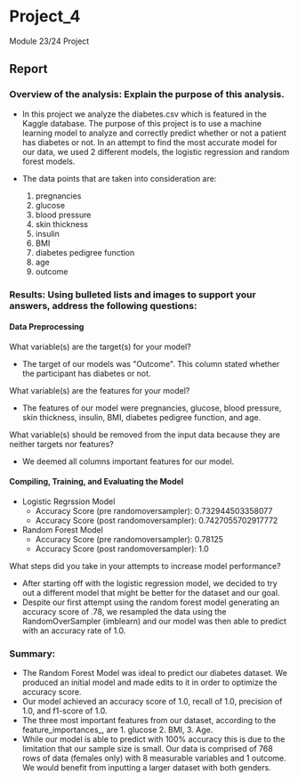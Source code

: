 # Project_4
Module 23/24 Project

## Report

### Overview of the analysis: Explain the purpose of this analysis.
* In this project we analyze the diabetes.csv which is featured in the Kaggle database. The purpose of this project is to use a machine learning model to analyze and correctly predict whether or not a patient has diabetes or not. In an attempt to find the most accurate model for our data, we used 2 different models, the logistic regression and random forest models. 

* The data points that are taken into consideration are: 
    1) pregnancies
    2) glucose
    3) blood pressure
    4) skin thickness
    5) insulin
    6) BMI
    7) diabetes pedigree function
    9) age
    10) outcome

### Results: Using bulleted lists and images to support your answers, address the following questions:

#### Data Preprocessing

What variable(s) are the target(s) for your model?
* The target of our models was "Outcome". This column stated whether the participant has diabetes or not.

What variable(s) are the features for your model?
* The features of our model were pregnancies, glucose, blood pressure, skin thickness, insulin, BMI, diabetes pedigree function, and age.

What variable(s) should be removed from the input data because they are neither targets nor features?
* We deemed all columns important features for our model.

#### Compiling, Training, and Evaluating the Model
* Logistic Regrssion Model
    * Accuracy Score (pre randomoversampler): 0.732944503358077
    * Accuracy Score (post randomoversampler): 0.7427055702917772
* Random Forest Model
    * Accuracy Score (pre randomoversampler): 0.78125
    * Accuracy Score (post randomoversampler): 1.0

What steps did you take in your attempts to increase model performance?
* After starting off with the logistic regression model, we decided to try out a different model that might be better for the dataset and our goal.
* Despite our first attempt using the random forest model generating an accuracy score of .78, we resampled the data using the RandomOverSampler (imblearn) and our model was then able to predict with an accuracy rate of 1.0. 


### Summary:
* The Random Forest Model was ideal to predict our diabetes dataset. We produced an initial model and made edits to it in order to optimize the accuracy score. 
* Our model achieved an accuracy score of 1.0, recall of 1.0, precision of 1.0, and f1-score of 1.0.
* The three most important features from our dataset, according to the feature_importances_, are 1. glucose 2. BMI, 3. Age. 
* While our model is able to predict with 100% accuracy this is due to the limitation that our sample size is small. Our data is comprised of 768 rows of data (females only) with 8 measurable variables and 1 outcome. We would benefit from inputting a larger dataset with both genders.
